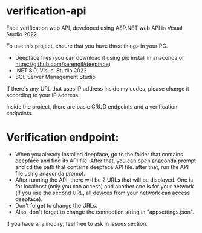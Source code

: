 # verification-api
Face verification web API, developed using ASP.NET web API in Visual Studio 2022.

To use this project, ensure that you have three things in your PC.
- Deepface files (you can download it using pip install in anaconda or https://github.com/serengil/deepface)
- .NET 8.0, Visual Studio 2022
- SQL Server Management Studio

If there's any URL that uses IP address inside my codes, please change it according to your IP address.

Inside the project, there are basic CRUD endpoints and a verification endpoints.

# Verification endpoint:
- When you already installed deepface, go to the folder that contains deepface and find its API file. After that,
you can open anaconda prompt and cd the path that contains deepface API file. after that, run the API file using anaconda prompt.
- After running the API, there will be 2 URLs that will be displayed. One is for localhost (only you can access) and another one
is for your network (if you use the second URL, all devices from your network can access deepface).
- Don't forget to change the URLs.
- Also, don't forget to change the connection string in "appsettings.json".

If you have any inquiry, feel free to ask in issues section.
